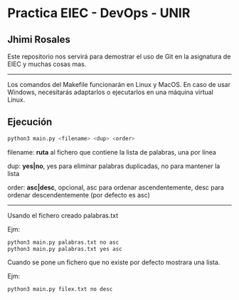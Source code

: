 # Practica EIEC - DevOps - UNIR
## Jhimi Rosales

Este repositorio nos servirá para demostrar el uso de Git en la asignatura de EIEC y muchas cosas mas.

---

Los comandos del Makefile funcionarán en Linux y MacOS. En caso de usar Windows, necesitarás adaptarlos o ejecutarlos en una máquina virtual Linux.

## Ejecución

```sh
python3 main.py <filename> <dup> <order>
```

  filename: **ruta** al fichero que contiene la lista de palabras, una por línea

  dup: **yes|no**, yes para eliminar palabras duplicadas, no para mantener la lista

  order: **asc|desc**, opcional, asc para ordenar ascendentemente, desc para ordenar descendentemente (por defecto es asc)


---
Usando el fichero creado palabras.txt

Ejm:
```sh
python3 main.py palabras.txt no asc
python3 main.py palabras.txt yes asc
```

Cuando se pone un fichero que no existe por defecto mostrara una lista.

Ejm:
```sh
python3 main.py filex.txt no desc
```
